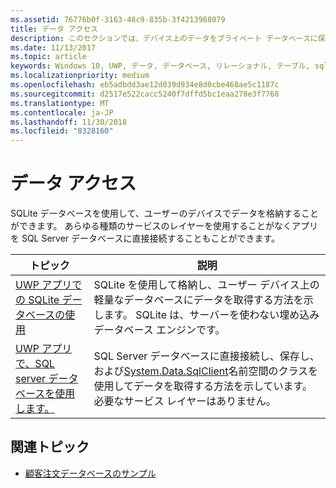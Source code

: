 ```yaml
---
ms.assetid: 76776b0f-3163-48c9-835b-3f4213968079
title: データ アクセス
description: このセクションでは、デバイス上のデータをプライベート データベースに保存する方法と、ユニバーサル Windows プラットフォーム (UWP) アプリでオブジェクト リレーショナル マッピングを使う方法について説明します。
ms.date: 11/13/2017
ms.topic: article
keywords: Windows 10, UWP, データ, データベース, リレーショナル, テーブル, sqlite
ms.localizationpriority: medium
ms.openlocfilehash: eb5adbdd3ae12d039d934e8d0cbe468ae5c1187c
ms.sourcegitcommit: d2517e522cacc5240f7dffd5bc1eaa278e3f7768
ms.translationtype: MT
ms.contentlocale: ja-JP
ms.lasthandoff: 11/30/2018
ms.locfileid: "8328160"
---
```

# <a name="data-access"></a>データ アクセス

SQLite データベースを使用して、ユーザーのデバイスでデータを格納することができます。 あらゆる種類のサービスのレイヤーを使用することがなくアプリを SQL Server データベースに直接接続することもことができます。

| トピック | 説明|
|-------|------------|
| [UWP アプリでの SQLite データベースの使用](sqlite-databases.md) | SQLite を使用して格納し、ユーザー デバイス上の軽量なデータベースにデータを取得する方法を示します。 SQLite は、サーバーを使わない埋め込みデータベース エンジンです。 |
| [UWP アプリで、SQL server データベースを使用します。](sql-server-databases.md) | SQL Server データベースに直接接続し、保存し、および[System.Data.SqlClient](https://msdn.microsoft.com/library/system.data.sqlclient.aspx)名前空間のクラスを使用してデータを取得する方法を示しています。 必要なサービス レイヤーはありません。 |

## <a name="related-topics"></a>関連トピック

* [顧客注文データベースのサンプル](https://github.com/Microsoft/Windows-appsample-customers-orders-database)
